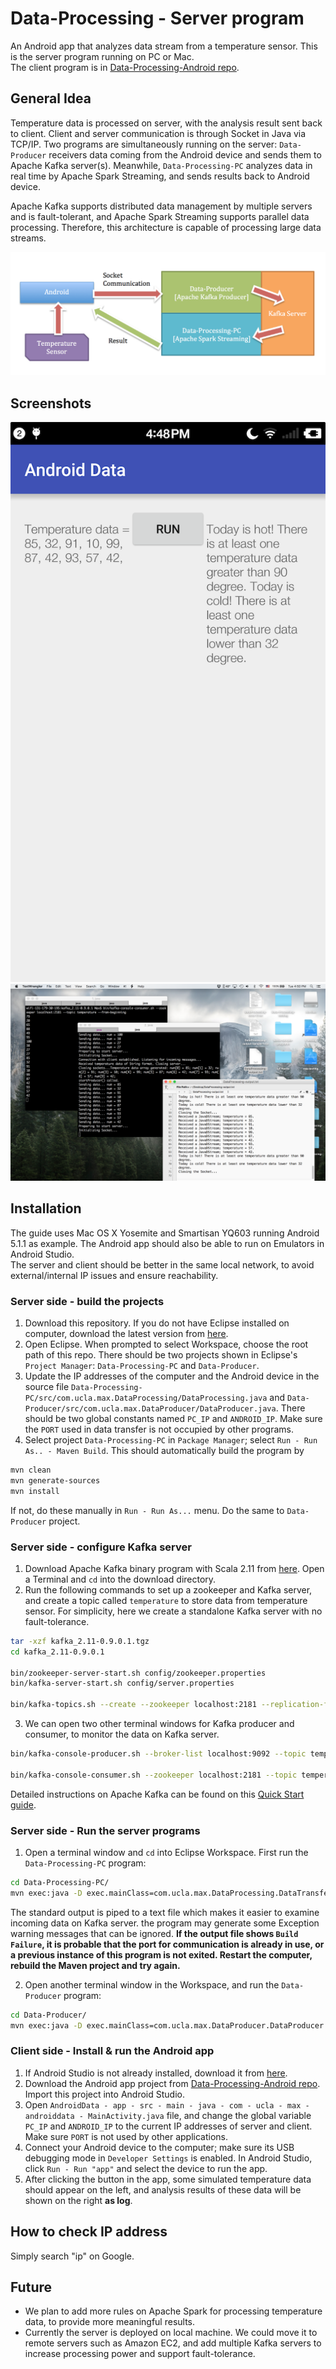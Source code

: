 # Data-Processing - Server program
An Android app that analyzes data stream from a temperature sensor. This is the server program running on PC or Mac.  
The client program is in [Data-Processing-Android repo](https://github.com/maxwyb/Data-Processing-Android).

## General Idea
Temperature data is processed on server, with the analysis result sent back to client. Client and server communication is through Socket in Java via TCP/IP. Two programs are simultaneously running on the server: `Data-Producer` receivers data coming from the Android device and sends them to Apache Kafka server(s). Meanwhile, `Data-Processing-PC` analyzes data in real time by Apache Spark Streaming, and sends results back to Android device.  

Apache Kafka supports distributed data management by multiple servers and is fault-tolerant, and Apache Spark Streaming supports parallel data processing. Therefore, this architecture is capable of processing large data streams.  

![Architecture Design](Images/architecture-design.png "Architecture Design")

## Screenshots

![Screenshot](Images/screenshot.png "Screenshot")
![Server-data-monitoring](Images/server-data-monitoring.png "Server-data-monitoring")

## Installation
The guide uses Mac OS X Yosemite and Smartisan YQ603 running Android 5.1.1 as example. The Android app should also be able to run on Emulators in Android Studio.  
The server and client should be better in the same local network, to avoid external/internal IP issues and ensure reachability.  

### Server side - build the projects
1. Download this repository. If you do not have Eclipse installed on computer, download the latest version from [here](https://eclipse.org/downloads/).
2. Open Eclipse. When prompted to select Workspace, choose the root path of this repo. There should be two projects shown in Eclipse's `Project Manager`: `Data-Processing-PC` and `Data-Producer`.
3. Update the IP addresses of the computer and the Android device in the source file `Data-Processing-PC/src/com.ucla.max.DataProcessing/DataProcessing.java` and `Data-Producer/src/com.ucla.max.DataProducer/DataProducer.java`. There should be two global constants named `PC_IP` and `ANDROID_IP`. Make sure the `PORT` used in data transfer is not occupied by other programs.
4. Select project `Data-Processing-PC` in `Package Manager`; select `Run - Run As.. - Maven Build`. This should automatically build the program by
```bash
mvn clean
mvn generate-sources
mvn install
```
If not, do these manually in `Run - Run As...` menu. Do the same to `Data-Producer` project.

### Server side - configure Kafka server
1. Download Apache Kafka binary program with Scala 2.11 from [here](https://www.apache.org/dyn/closer.cgi?path=/kafka/0.9.0.1/kafka_2.11-0.9.0.1.tgz). Open a Terminal and `cd` into the download directory.
2. Run the following commands to set up a zookeeper and Kafka server, and create a topic called `temperature` to store data from temperature sensor. For simplicity, here we create a standalone Kafka server with no fault-tolerance.
```bash
tar -xzf kafka_2.11-0.9.0.1.tgz
cd kafka_2.11-0.9.0.1

bin/zookeeper-server-start.sh config/zookeeper.properties
bin/kafka-server-start.sh config/server.properties

bin/kafka-topics.sh --create --zookeeper localhost:2181 --replication-factor 1 --partitions 1 --topic temperature
```
3. We can open two other terminal windows for Kafka producer and consumer, to monitor the data on Kafka server.
```bash
bin/kafka-console-producer.sh --broker-list localhost:9092 --topic temperature

bin/kafka-console-consumer.sh --zookeeper localhost:2181 --topic temperature --from-beginning
```
Detailed instructions on Apache Kafka can be found on this [Quick Start guide](http://kafka.apache.org/documentation.html#quickstart).

### Server side - Run the server programs
1. Open a terminal window and `cd` into Eclipse Workspace. First run the `Data-Processing-PC` program:
```bash
cd Data-Processing-PC/
mvn exec:java -D exec.mainClass=com.ucla.max.DataProcessing.DataTransfer > ~/Desktop/DataProcessing-output.txt
```
The standard output is piped to a text file which makes it easier to examine incoming data on Kafka server. the program may generate some Exception warning messages that can be ignored. **If the output file shows `Build Failure`, it is probable that the port for communication is already in use, or a previous instance of this program is not exited. Restart the computer, rebuild the Maven project and try again.**  

2. Open another terminal window in the Workspace, and run the `Data-Producer` program:
```bash
cd Data-Producer/
mvn exec:java -D exec.mainClass=com.ucla.max.DataProducer.DataProducer
```

### Client side - Install & run the Android app
1. If Android Studio is not already installed, download it from [here](http://developer.android.com/tools/studio/index.html).
2. Download the Android app project from [Data-Processing-Android repo](https://github.com/maxwyb/Data-Processing-Android). Import this project into Android Studio.
3. Open `AndroidData - app - src - main - java - com - ucla - max - androiddata - MainActivity.java` file, and change the global variable `PC_IP` and `ANDROID_IP` to the current IP addresses of server and client. Make sure `PORT` is not used by other applications.
4. Connect your Android device to the computer; make sure its USB debugging mode in `Developer Settings` is enabled. In Android Studio, click `Run - Run "app"` and select the device to run the app.
5. After clicking the button in the app, some simulated temperature data should appear on the left, and analysis results of these data will be shown on the right **as log**.


## How to check IP address
Simply search "ip" on Google.


## Future
- We plan to add more rules on Apache Spark for processing temperature data, to provide more meaningful results.  
- Currently the server is deployed on local machine. We could move it to remote servers such as Amazon EC2, and add multiple Kafka servers to increase processing power and support fault-tolerance. 
  	